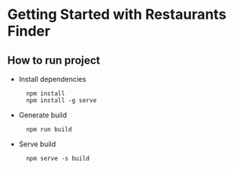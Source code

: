 # Getting Started with Restaurants Finder

## How to run project

- Install dependencies
  ```console
    npm install
    npm install -g serve
  ```
- Generate build
  ```console
    npm run build
  ```
- Serve build
  ```console
    npm serve -s build
  ```
